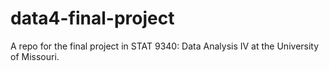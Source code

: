 # data4-final-project
A repo for the final project in STAT 9340: Data Analysis IV at the University of Missouri.
